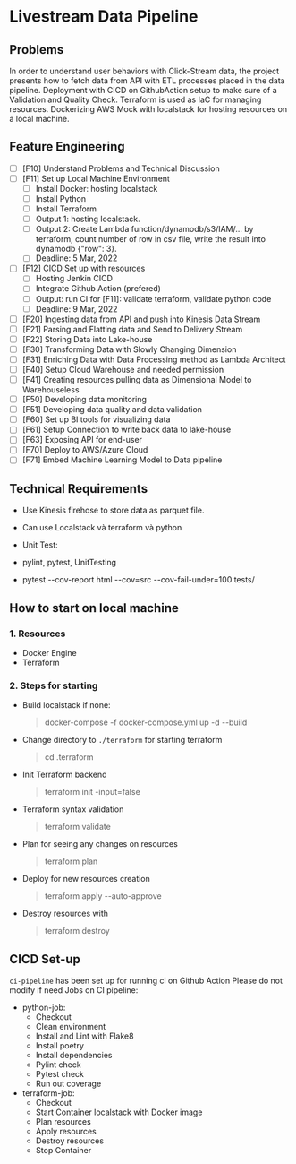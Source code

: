 # Livestream Data Pipeline

## Problems

In order to understand user behaviors with Click-Stream data, the project presents how to fetch data from API with ETL processes placed in the data pipeline. Deployment with CICD on GithubAction setup to make sure of a Validation and Quality Check. Terraform is used as IaC for managing resources. Dockerizing AWS Mock with localstack for hosting resources on a local machine.

## Feature Engineering

- [ ] [F10] Understand Problems and Technical Discussion
- [ ] [F11] Set up Local Machine Environment
  - [ ] Install Docker: hosting localstack
  - [ ] Install Python
  - [ ] Install Terraform
  - [ ] Output 1: hosting localstack.
  - [ ] Output 2: Create Lambda function/dynamodb/s3/IAM/... by terraform, count number of row in csv file, write the result into dynamodb {"row": 3}.
  - [ ] Deadline: 5 Mar, 2022
- [ ] [F12] CICD Set up with resources
  - [ ] Hosting Jenkin CICD
  - [ ] Integrate Github Action (prefered)
  - [ ] Output: run CI for [F11]: validate terraform, validate python code
  - [ ] Deadline: 9 Mar, 2022
- [ ] [F20] Ingesting data from API and push into Kinesis Data Stream
- [ ] [F21] Parsing and Flatting data and Send to Delivery Stream
- [ ] [F22] Storing Data into Lake-house
- [ ] [F30] Transforming Data with Slowly Changing Dimension
- [ ] [F31] Enriching Data with Data Processing method as Lambda Architect
- [ ] [F40] Setup Cloud Warehouse and needed permission
- [ ] [F41] Creating resources pulling data as Dimensional Model to Warehouseless
- [ ] [F50] Developing data monitoring
- [ ] [F51] Developing data quality and data validation
- [ ] [F60] Set up BI tools for visualizing data
- [ ] [F61] Setup Connection to write back data to lake-house
- [ ] [F63] Exposing API for end-user
- [ ] [F70] Deploy to AWS/Azure Cloud
- [ ] [F71] Embed Machine Learning Model to Data pipeline

## Technical Requirements

- Use Kinesis firehose to store data as parquet file.
- Can use Localstack và terraform và python
- Unit Test:

- pylint, pytest, UnitTesting
- pytest --cov-report html --cov=src --cov-fail-under=100 tests/

## How to start on local machine

### 1. Resources

- Docker Engine
- Terraform

### 2. Steps for starting

- Build localstack if none:
  > docker-compose -f docker-compose.yml up -d --build
- Change directory to `./terraform` for starting terraform
  > cd .terraform
- Init Terraform backend
  > terraform init -input=false
- Terraform syntax validation
  > terraform validate
- Plan for seeing any changes on resources
  > terraform plan
- Deploy for new resources creation
  > terraform apply --auto-approve
- Destroy resources with
  > terraform destroy

## CICD Set-up

`ci-pipeline` has been set up for running ci on Github Action
Please do not modify if need
Jobs on CI pipeline:

- python-job:
  - Checkout
  - Clean environment
  - Install and Lint with Flake8
  - Install poetry
  - Install dependencies
  - Pylint check
  - Pytest check
  - Run out coverage
- terraform-job:
  - Checkout
  - Start Container localstack with Docker image
  - Plan resources
  - Apply resources
  - Destroy resources
  - Stop Container
